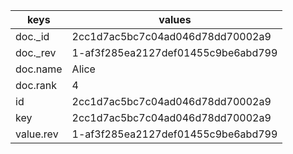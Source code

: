 | keys      | values                             |
|-----------|------------------------------------|
| doc._id   | 2cc1d7ac5bc7c04ad046d78dd70002a9   |
| doc._rev  | 1-af3f285ea2127def01455c9be6abd799 |
| doc.name  | Alice                              |
| doc.rank  | 4                                  |
| id        | 2cc1d7ac5bc7c04ad046d78dd70002a9   |
| key       | 2cc1d7ac5bc7c04ad046d78dd70002a9   |
| value.rev | 1-af3f285ea2127def01455c9be6abd799 |
